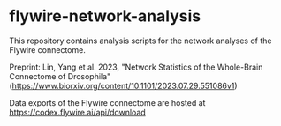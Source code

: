 # flywire-network-analysis
This repository contains analysis scripts for the network analyses of the Flywire connectome. 

Preprint: Lin, Yang et al. 2023, "Network Statistics of the Whole-Brain Connectome of Drosophila" (https://www.biorxiv.org/content/10.1101/2023.07.29.551086v1)

Data exports of the Flywire connectome are hosted at https://codex.flywire.ai/api/download
